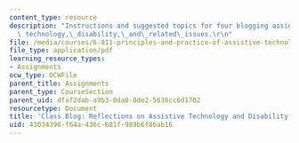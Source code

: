 ```yaml
---
content_type: resource
description: "Instructions and suggested topics for four blogging assignments on assistive\
  \ technology,\_disability,\_and\_related\_issues.\r\n"
file: /media/courses/6-811-principles-and-practice-of-assistive-technology-fall-2014/43034396f64a436c681f989b6f86ab16_MIT6_811F14_BloggingAssig.pdf
file_type: application/pdf
learning_resource_types:
- Assignments
ocw_type: OCWFile
parent_title: Assignments
parent_type: CourseSection
parent_uid: dfaf2dab-a9b3-0da0-8de2-5636cc6d1702
resourcetype: Document
title: 'Class Blog: Reflections on Assistive Technology and Disability'
uid: 43034396-f64a-436c-681f-989b6f86ab16
---
```

